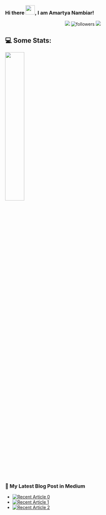 
### Hi there <img src="https://raw.githubusercontent.com/MartinHeinz/MartinHeinz/master/wave.gif" width="30px">, I am Amartya Nambiar!

<div align="center">

[<img src="https://img.shields.io/badge/linkedin-%230077B5.svg?&style=for-the-badge&logo=linkedin&logoColor=white">](https://www.linkedin.com/in/amartya-nambiar1)
<img alt="followers" src="https://img.shields.io/github/followers/amartyanambiar?color=236ad3&labelColor=1155ba&style=for-the-badge&logo=github&label=Follow"/>
[<img src="https://img.shields.io/badge/kaggle-%230077B5.svg?&style=for-the-badge&logo=kaggle&logoColor=white">](https://www.kaggle.com/amartyanambiar)
  
</div> 


## 💻 Some Stats: 

<div >
  <div >
  <img  src="https://github-readme-stats.vercel.app/api?username=amartyanambiar&show_icons=true&hide_border=true&theme=tokyonight" width="35%"  align="top">
  

### 📝 My Latest Blog Post in Medium

- <a target="_blank" href="https://github-readme-medium-recent-article.vercel.app/medium/@amartyanambiar/0"><img src="https://github-readme-medium-recent-article.vercel.app/medium/@amartyanambiar/0" alt="Recent Article 0"></a>
- <a target="_blank" href="https://github-readme-medium-recent-article.vercel.app/medium/@amartyanambiar/1"><img src="https://github-readme-medium-recent-article.vercel.app/medium/@amartyanambiar/1" alt="Recent Article 1"></a>
- <a target="_blank" href="https://github-readme-medium-recent-article.vercel.app/medium/@amartyanambiar/2"><img src="https://github-readme-medium-recent-article.vercel.app/medium/@amartyanambiar/2" alt="Recent Article 2"></a> 
<br>

  
</div>  
</div>

